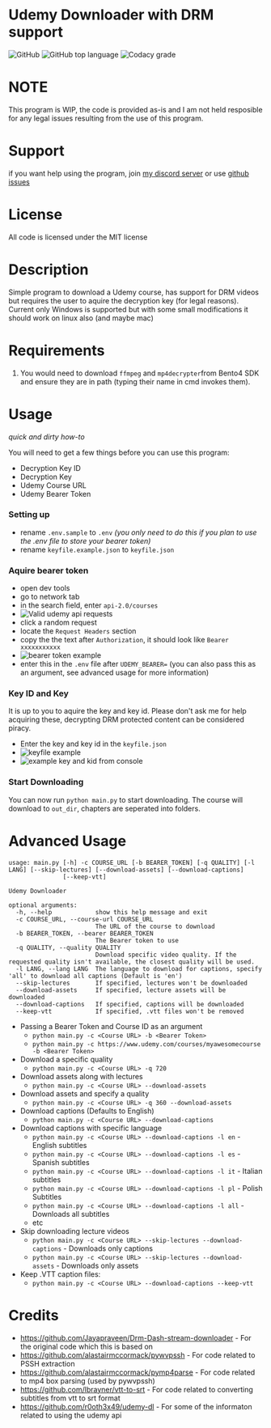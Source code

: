 # Udemy Downloader with DRM support

![GitHub](https://img.shields.io/github/license/Puyodead1/udemy-downloader?style=for-the-badge)
![GitHub top language](https://img.shields.io/github/languages/top/Puyodead1/udemy-downloader?style=for-the-badge)
![Codacy grade](https://img.shields.io/codacy/grade/e14b03f576ab4b1897624dcdf6dd9557?style=for-the-badge)

# NOTE

This program is WIP, the code is provided as-is and I am not held resposible for any legal issues resulting from the use of this program.

# Support

if you want help using the program, join [my discord server](https://discord.gg/5B3XVb4RRX) or use [github issues](https://github.com/Puyodead1/udemy-downloader/issues)

# License

All code is licensed under the MIT license

# Description

Simple program to download a Udemy course, has support for DRM videos but requires the user to aquire the decryption key (for legal reasons).<br>
Current only Windows is supported but with some small modifications it should work on linux also (and maybe mac)

# Requirements

1. You would need to download `ffmpeg` and `mp4decrypter`from Bento4 SDK and ensure they are in path (typing their name in cmd invokes them).

# Usage

_quick and dirty how-to_

You will need to get a few things before you can use this program:

- Decryption Key ID
- Decryption Key
- Udemy Course URL
- Udemy Bearer Token

### Setting up

- rename `.env.sample` to `.env` _(you only need to do this if you plan to use the .env file to store your bearer token)_
- rename `keyfile.example.json` to `keyfile.json`

### Aquire bearer token

- open dev tools
- go to network tab
- in the search field, enter `api-2.0/courses`
- ![Valid udemy api requests](https://i.imgur.com/Or371l7.png)
- click a random request
- locate the `Request Headers` section
- copy the the text after `Authorization`, it should look like `Bearer xxxxxxxxxxx`
- ![bearer token example](https://i.imgur.com/FhQdwgD.png)
- enter this in the `.env` file after `UDEMY_BEARER=` (you can also pass this as an argument, see advanced usage for more information)

### Key ID and Key

It is up to you to aquire the key and key id. Please don't ask me for help acquiring these, decrypting DRM protected content can be considered piracy.

- Enter the key and key id in the `keyfile.json`
- ![keyfile example](https://i.imgur.com/wLPsqOR.png)
- ![example key and kid from console](https://i.imgur.com/awgndZA.png)

### Start Downloading

You can now run `python main.py` to start downloading. The course will download to `out_dir`, chapters are seperated into folders.

# Advanced Usage

```
usage: main.py [-h] -c COURSE_URL [-b BEARER_TOKEN] [-q QUALITY] [-l LANG] [--skip-lectures] [--download-assets] [--download-captions]
               [--keep-vtt]

Udemy Downloader

optional arguments:
  -h, --help            show this help message and exit
  -c COURSE_URL, --course-url COURSE_URL
                        The URL of the course to download
  -b BEARER_TOKEN, --bearer BEARER_TOKEN
                        The Bearer token to use
  -q QUALITY, --quality QUALITY
                        Download specific video quality. If the requested quality isn't available, the closest quality will be used.
  -l LANG, --lang LANG  The language to download for captions, specify 'all' to download all captions (Default is 'en')
  --skip-lectures       If specified, lectures won't be downloaded
  --download-assets     If specified, lecture assets will be downloaded
  --download-captions   If specified, captions will be downloaded
  --keep-vtt            If specified, .vtt files won't be removed
```

- Passing a Bearer Token and Course ID as an argument
  - `python main.py -c <Course URL> -b <Bearer Token>`
  - `python main.py -c https://www.udemy.com/courses/myawesomecourse -b <Bearer Token>`
- Download a specific quality
  - `python main.py -c <Course URL> -q 720`
- Download assets along with lectures
  - `python main.py -c <Course URL> --download-assets`
- Download assets and specify a quality
  - `python main.py -c <Course URL> -q 360 --download-assets`
- Download captions (Defaults to English)
  - `python main.py -c <Course URL> --download-captions`
- Download captions with specific language
  - `python main.py -c <Course URL> --download-captions -l en` - English subtitles
  - `python main.py -c <Course URL> --download-captions -l es` - Spanish subtitles
  - `python main.py -c <Course URL> --download-captions -l it` - Italian subtitles
  - `python main.py -c <Course URL> --download-captions -l pl` - Polish Subtitles
  - `python main.py -c <Course URL> --download-captions -l all` - Downloads all subtitles
  - etc
- Skip downloading lecture videos
  - `python main.py -c <Course URL> --skip-lectures --download-captions` - Downloads only captions
  - `python main.py -c <Course URL> --skip-lectures --download-assets` - Downloads only assets
- Keep .VTT caption files:
  - `python main.py -c <Course URL> --download-captions --keep-vtt`

# Credits

- https://github.com/Jayapraveen/Drm-Dash-stream-downloader - For the original code which this is based on
- https://github.com/alastairmccormack/pywvpssh - For code related to PSSH extraction
- https://github.com/alastairmccormack/pymp4parse - For code related to mp4 box parsing (used by pywvpssh)
- https://github.com/lbrayner/vtt-to-srt - For code related to converting subtitles from vtt to srt format
- https://github.com/r0oth3x49/udemy-dl - For some of the informaton related to using the udemy api
